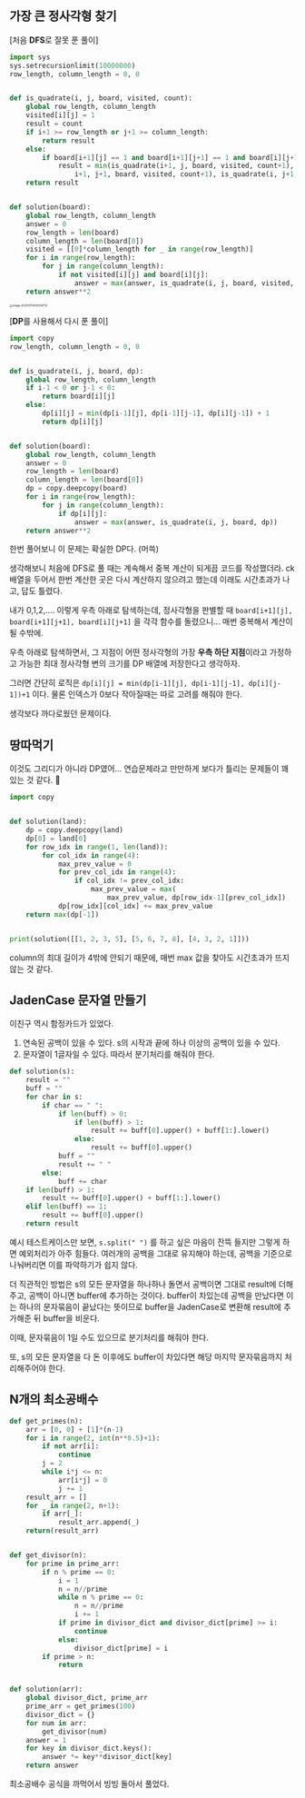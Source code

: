 ## 가장 큰 정사각형 찾기

[처음 **DFS**로 잘못 푼 풀이]

```python
import sys
sys.setrecursionlimit(10000000)
row_length, column_length = 0, 0


def is_quadrate(i, j, board, visited, count):
    global row_length, column_length
    visited[i][j] = 1
    result = count
    if i+1 >= row_length or j+1 >= column_length:
        return result
    else:
        if board[i+1][j] == 1 and board[i+1][j+1] == 1 and board[i][j+1] == 1:
            result = min(is_quadrate(i+1, j, board, visited, count+1), is_quadrate(
                i+1, j+1, board, visited, count+1), is_quadrate(i, j+1, board, visited, count+1))
    return result


def solution(board):
    global row_length, column_length
    answer = 0
    row_length = len(board)
    column_length = len(board[0])
    visited = [[0]*column_length for _ in range(row_length)]
    for i in range(row_length):
        for j in range(column_length):
            if not visited[i][j] and board[i][j]:
                answer = max(answer, is_quadrate(i, j, board, visited, 1))
    return answer**2
```

<img src="연습문제.assets/image-20200704010304712.png" alt="image-20200704010304712" style="zoom:33%;" />

[**DP**를 사용해서 다시 푼 풀이]

```python
import copy
row_length, column_length = 0, 0


def is_quadrate(i, j, board, dp):
    global row_length, column_length
    if i-1 < 0 or j-1 < 0:
        return board[i][j]
    else:
        dp[i][j] = min(dp[i-1][j], dp[i-1][j-1], dp[i][j-1]) + 1
        return dp[i][j]


def solution(board):
    global row_length, column_length
    answer = 0
    row_length = len(board)
    column_length = len(board[0])
    dp = copy.deepcopy(board)
    for i in range(row_length):
        for j in range(column_length):
            if dp[i][j]:
                answer = max(answer, is_quadrate(i, j, board, dp))
    return answer**2
```

한번 풀어보니 이 문제는 확실한 DP다. (머쓱)

생각해보니 처음에 DFS로 풀 때는 계속해서 중복 계산이 되게끔 코드를 작성했더라. ck 배열을 두어서 한번 계산한 곳은 다시 계산하지 않으려고 했는데 이래도 시간초과가 나고, 답도 틀렸다.

내가 0,1,2,.... 이렇게 우측 아래로 탐색하는데, 정사각형을 판별할 때 `board[i+1][j], board[i+1][j+1], board[i][j+1]` 을 각각 함수를 돌렸으니... 매번 중복해서 계산이 될 수밖에.

우측 아래로 탐색하면서, 그 지점이 어떤 정사각형의 가장 **우측 하단 지점**이라고 가정하고 가능한 최대 정사각형 변의 크기를 DP 배열에 저장한다고 생각하자.

그러면 간단히 로직은 `dp[i][j] = min(dp[i-1][j], dp[i-1][j-1], dp[i][j-1])+1`  이다. 물론 인덱스가 0보다 작아질때는 따로 고려를 해줘야 한다.

생각보다 까다로웠던 문제이다.

## 땅따먹기

이것도 그리디가 아니라 DP였어... 연습문제라고 만만하게 보다가 틀리는 문제들이 꽤 있는 것 같다. 🤯

```python
import copy


def solution(land):
    dp = copy.deepcopy(land)
    dp[0] = land[0]
    for row_idx in range(1, len(land)):
        for col_idx in range(4):
            max_prev_value = 0
            for prev_col_idx in range(4):
                if col_idx != prev_col_idx:
                    max_prev_value = max(
                        max_prev_value, dp[row_idx-1][prev_col_idx])
            dp[row_idx][col_idx] += max_prev_value
    return max(dp[-1])


print(solution([[1, 2, 3, 5], [5, 6, 7, 8], [4, 3, 2, 1]]))
```

column의 최대 길이가 4밖에 안되기 때문에, 매번 max 값을 찾아도 시간초과가 뜨지 않는 것 같다.



## JadenCase 문자열 만들기
이친구 역시 함정카드가 있었다.

1. 연속된 공백이 있을 수 있다. s의 시작과 끝에 하나 이상의 공백이 있을 수 있다.
2. 문자열이 1글자일 수 있다. 따라서 분기처리를 해줘야 한다.

```python
def solution(s):
    result = ""
    buff = ""
    for char in s:
        if char == " ":
            if len(buff) > 0:
                if len(buff) > 1:
                    result += buff[0].upper() + buff[1:].lower()
                else:
                    result += buff[0].upper()
            buff = ""
            result += " "
        else:
            buff += char
    if len(buff) > 1:
        result += buff[0].upper() + buff[1:].lower()
    elif len(buff) == 1:
        result += buff[0].upper()
    return result
```

예시 테스트케이스만 보면, `s.split(" ")` 를 하고 싶은 마음이 잔뜩 들지만 그렇게 하면 예외처리가 아주 힘들다. 여러개의 공백을 그대로 유지해야 하는데, 공백을 기준으로 나눠버리면 이를 파악하기가 쉽지 않다.

더 직관적인 방법은 s의 모든 문자열을 하나하나 돌면서 공백이면 그대로 result에 더해주고, 공백이 아니면 buffer에 추가하는 것이다. buffer이 차있는데 공백을 만났다면 이는 하나의 문자묶음이 끝났다는 뜻이므로 buffer을 JadenCase로 변환해 result에 추가해준 뒤 buffer을 비운다.

이때, 문자묶음이 1일 수도 있으므로 분기처리를 해줘야 한다.

또, s의 모든 문자열을 다 돈 이후에도 buffer이 차있다면 해당 마지막 문자묶음까지 처리해주어야 한다.



## N개의 최소공배수

```python
def get_primes(n):
    arr = [0, 0] + [1]*(n-1)
    for i in range(2, int(n**0.5)+1):
        if not arr[i]:
            continue
        j = 2
        while i*j <= n:
            arr[i*j] = 0
            j += 1
    result_arr = []
    for _ in range(2, n+1):
        if arr[_]:
            result_arr.append(_)
    return(result_arr)


def get_divisor(n):
    for prime in prime_arr:
        if n % prime == 0:
            i = 1
            n = n//prime
            while n % prime == 0:
                n = n//prime
                i += 1
            if prime in divisor_dict and divisor_dict[prime] >= i:
                continue
            else:
                divisor_dict[prime] = i
        if prime > n:
            return


def solution(arr):
    global divisor_dict, prime_arr
    prime_arr = get_primes(100)
    divisor_dict = {}
    for num in arr:
        get_divisor(num)
    answer = 1
    for key in divisor_dict.keys():
        answer *= key**divisor_dict[key]
    return answer
```

최소공배수 공식을 까먹어서 빙빙 돌아서 풀었다.

